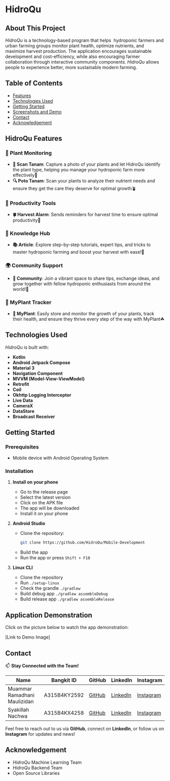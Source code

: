 # HidroQu

## About This Project

*HidroQu* is a technology-based program that helps  hydroponic farmers and urban farming groups monitor plant health, optimize nutrients, and maximize harvest production. The application encourages sustainable development and cost-efficiency, while also encouraging farmer collaboration through interactive community components. *HidroQu* allows people to experience better, more sustainable modern farming.

## Table of Contents
- [Features](#hidroqu-features)
- [Technologies Used](#technologies-used)
- [Getting Started](#getting-started)
- [Screenshots and Demo](#application-demonstration)
- [Contact](#contact)
- [Acknowledgement](#acknowledgement)

## HidroQu Features

### 🌱 Plant Monitoring
- **📸 Scan Tanam**: Capture a photo of your plants and let HidroQu identify the plant type, helping you manage your hydroponic farm more effectively🌱
- **🔍 Poto Tanam**: Scan your plants to analyze their nutrient needs and ensure they get the care they deserve for optimal growth🪴

### 📅 Productivity Tools
- **🍀 Harvest Alarm**: Sends reminders for harvest time to ensure optimal productivity🌿

### 📖 Knowledge Hub
- **📚 Article**: Explore step-by-step tutorials, expert tips, and tricks to master hydroponic farming and boost your harvest with ease!🌿

### 🌍 Community Support
- **🤝 Community**: Join a vibrant space to share tips, exchange ideas, and grow together with fellow hydroponic enthusiasts from around the world!🌱

### 💾 MyPlant Tracker
- **🌱 MyPlant**: Easily store and monitor the growth of your plants, track their health, and ensure they thrive every step of the way with MyPlant☘
  
## Technologies Used

*HidroQu* is built with:

- **Kotlin**
- **Android Jetpack Compose**
- **Material 3**
- **Navigation Component**
- **MVVM (Model-View-ViewModel)**
- **Retrofit**
- **Coil**
- **Okhttp Logging Interceptor**
- **Live Data**
- **CameraX**
- **DataStore**
- **Broadcast Receiver**

## Getting Started

### Prerequisites
- Mobile device with Android Operating System

### Installation

1. **Install on your phone**
   - Go to the release page
   - Select the latest version
   - Click on the APK file
   - The app will be downloaded
   - Install it on your phone

2. **Android Studio**
   - Clone the repository:
     ```bash
     git clone https://github.com/HidroQu/Mobile-Development
     ```
   - Build the app
   - Run the app or press `Shift + F10`
3. **Linux CLI**
   - Clone the repository
   - Run `./setup-linux`
   - Check the grandle `./gradlew`
   - Build debug app `./gradlew assembleDebug`
   - Build release app `./gradlew assembleRelease`

## Application Demonstration
Click on the picture below to watch the app demonstration:

[Link to Demo Image]


## **Contact**

📫 **Stay Connected with the Team!**

| Name                          | Bangkit ID         | GitHub                                      | LinkedIn                                   | Instagram               |
|-------------------------------|--------------------|---------------------------------------------|-------------------------------------------|-------------------------|
| Muammar Ramadhani Maulizidan   | A315B4KY2592          | [GitHub](https://github.com/muammarRM)      | [LinkedIn](https://www.linkedin.com/in/muammarRM) | [Instagram](https://www.instagram.com/zii_ovt) |
| Syakillah Nachwa               | A315B4KX4258         | [GitHub](https://github.com/Chwakillah)     | [LinkedIn](https://www.linkedin.com/in/chwakillah) | [Instagram](https://www.instagram.com/chwakillah) |

Feel free to reach out to us via **GitHub**, connect on **LinkedIn**, or follow us on **Instagram** for updates and news!

## Acknowledgement

- *HidroQu* Machine Learning Team
- *HidroQu* Backend Team
- Open Source Libraries
